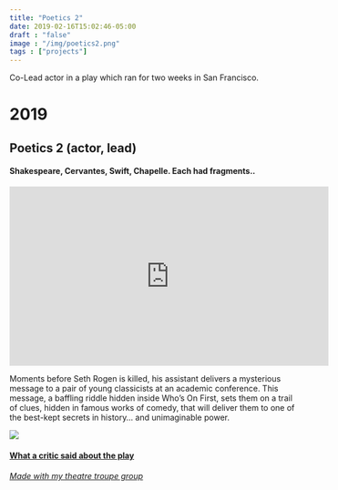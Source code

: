 ```yaml
---
title: "Poetics 2"
date: 2019-02-16T15:02:46-05:00
draft : "false"
image : "/img/poetics2.png"
tags : ["projects"]
---
```


Co-Lead actor in a play which ran for two weeks in San Francisco.

<!--more-->

<h1 id="2019">2019</h1>

<h2 id="poetics-2-actor-lead">Poetics 2 (actor, lead)</h2>

<h4 id="shakespeare-cervantes-swift-chapelle-each-had-fragments">Shakespeare, Cervantes, Swift, Chapelle. Each had fragments..</h4>

<iframe width="560" height="315" src="https://www.youtube.com/embed/GTGNV1Ajttw" frameborder="0" allow="accelerometer; autoplay; encrypted-media; gyroscope; picture-in-picture" allowfullscreen></iframe>

<p>Moments before Seth Rogen is killed, his assistant delivers a mysterious message to a pair of young classicists at an academic conference. This message, a baffling riddle hidden inside Who’s On First, sets them on a trail of clues, hidden in famous works of comedy, that will deliver them to one of the best-kept secrets in history&hellip; and unimaginable power.</p>

<p><img src="/images/fred-chapplins-mustache.png"/></p>

<h4><a href="https://www.theatrius.com/2019/02/11/poetics-2-fun-spirited-satire-at-pianofight-s-f/?fbclid=IwAR0b8QrE4Qdlx1TY5ccWM263FPBe-CZYCTLP8qYg4RBEvt6brejTOTqcxzY"> What a critic said about the play </a>
</h4>

<p><h6><a href="https://perotroupe.org/"> Made with my theatre troupe group </a></h6></p>

